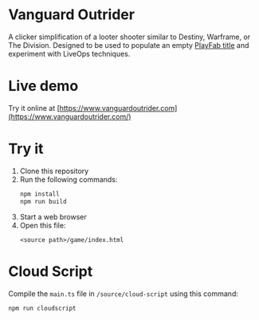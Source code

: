 # Vanguard Outrider

A clicker simplification of a looter shooter similar to Destiny, Warframe, or The Division. Designed to be used to populate an empty [PlayFab title](https://playfab.com) and experiment with LiveOps techniques.

# Live demo

Try it online at [https://www.vanguardoutrider.com](https://www.vanguardoutrider.com/)

# Try it

1. Clone this repository
2. Run the following commands:
    ``` bash
    npm install
    npm run build
    ```
3. Start a web browser
4. Open this file:
    ```
    <source path>/game/index.html
    ```

# Cloud Script

Compile the `main.ts` file in `/source/cloud-script` using this command:

``` bash
npm run cloudscript
```